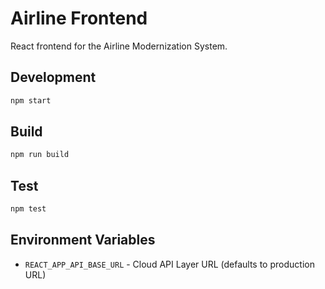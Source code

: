 # Airline Frontend

React frontend for the Airline Modernization System.

## Development

```bash
npm start
```

## Build

```bash
npm run build
```

## Test

```bash
npm test
```

## Environment Variables

- `REACT_APP_API_BASE_URL` - Cloud API Layer URL (defaults to production URL)

